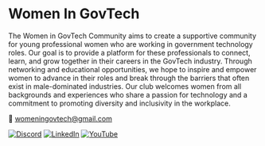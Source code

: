 # Women In GovTech

The Women in GovTech Community aims to create a supportive community for young professional women who are working in government technology roles. Our goal is to provide a platform for these professionals to connect, learn, and grow together in their careers in the GovTech industry. Through networking and educational opportunities, we hope to inspire and empower women to advance in their roles and break through the barriers that often exist in male-dominated industries. Our club welcomes women from all backgrounds and experiences who share a passion for technology and a commitment to promoting diversity and inclusivity in the workplace.

:incoming_envelope: womeningovtech@gmail.com

[![Discord](https://img.shields.io/badge/Discord-%230077B5.svg?logo=discord&labelColor=white&color=white)](https://discord.gg/DysV77sywW)
[![LinkedIn](https://img.shields.io/badge/LinkedIn-%230077B5.svg?logo=linkedin&logoColor=white)](https://www.linkedin.com/groups/14271098/) 
[![YouTube](https://img.shields.io/badge/YouTube-%23FF0000.svg?logo=YouTube&logoColor=white)](https://www.youtube.com/channel/UCpkSHyMkvssYBpwmlTlnqhA)

